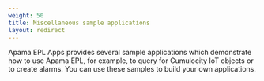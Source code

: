 ```yaml
---
weight: 50
title: Miscellaneous sample applications
layout: redirect
---
```

Apama EPL Apps provides several sample applications which demonstrate how to use Apama EPL, for example, to query for Cumulocity IoT objects or to create alarms. You can use these samples to build your own applications.
